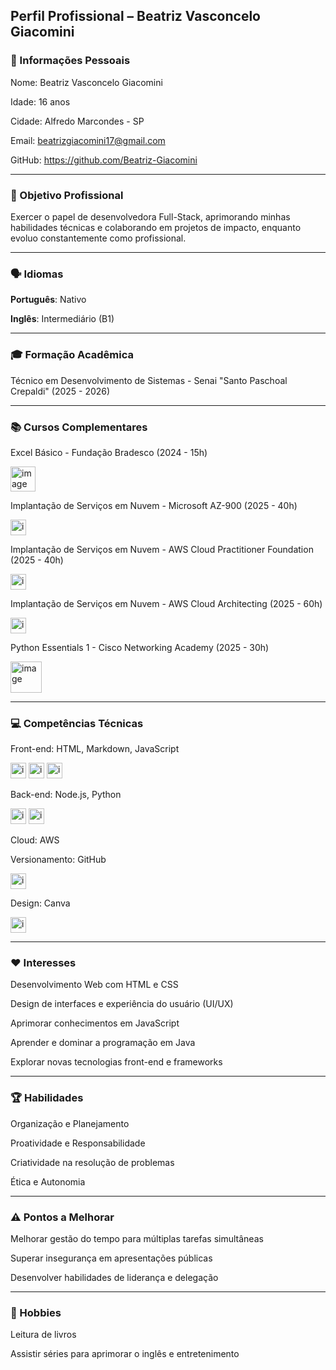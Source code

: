 ## Perfil Profissional – Beatriz Vasconcelo Giacomini
### 👤 Informações Pessoais
Nome: Beatriz Vasconcelo Giacomini

Idade: 16 anos

Cidade: Alfredo Marcondes - SP

Email: beatrizgiacomini17@gmail.com

GitHub: https://github.com/Beatriz-Giacomini

---
### 🎯 Objetivo Profissional
Exercer o papel de desenvolvedora Full-Stack, aprimorando minhas habilidades técnicas e colaborando em projetos de impacto, enquanto evoluo constantemente como profissional.

---
### 🗣 Idiomas
**Português**: Nativo

**Inglês**: Intermediário (B1)

---
### 🎓 Formação Acadêmica
Técnico em Desenvolvimento de Sistemas - Senai "Santo Paschoal Crepaldi" (2025 - 2026)

---
### 📚 Cursos Complementares
Excel Básico - Fundação Bradesco (2024 - 15h)

<img width="40" height="40" alt="image" src="https://encrypted-tbn0.gstatic.com/images?q=tbn:ANd9GcRvucQnjKhVQlOs0nCuAoC-rRmIz28uUP5ubDes38kCSd9puNeIEPXJxjXB5ghmUPh3EQY&usqp=CAU" />

Implantação de Serviços em Nuvem - Microsoft AZ-900 (2025 - 40h)

<img width="25" height="25" alt="image" src="https://github.com/user-attachments/assets/e21e8c48-7075-4812-88ed-e0be8ecdbaea" />

Implantação de Serviços em Nuvem - AWS Cloud Practitioner Foundation (2025 - 40h)

<img width="25" height="25" alt="image" src="https://github.com/user-attachments/assets/1b066dd9-5a6f-4c04-954c-a43f38ebbf61" />

Implantação de Serviços em Nuvem - AWS Cloud Architecting (2025 - 60h)

<img width="25" height="25" alt="image" src="https://github.com/user-attachments/assets/1b066dd9-5a6f-4c04-954c-a43f38ebbf61" />

Python Essentials 1 - Cisco Networking Academy (2025 - 30h)

<img width="50" height="50" alt="image" src="https://netacad.com/p/ff9e491c-49be-4734-803e-a79e6e83dab1/407c875e-1b8b-11ec-9621-0242ac130003/image.png" />

---
### 💻 Competências Técnicas
Front-end: HTML, Markdown, JavaScript

<img width="25" height="25" alt="image" src="https://github.com/user-attachments/assets/6ee622ac-ecc8-4075-94ad-b1faa3414fc1" />
<img width="25" height="25" alt="image" src="https://github.com/user-attachments/assets/8335025f-32f6-4d11-98e1-611077b6bf42" />
<img width="25" height="25" alt="image" src="https://github.com/user-attachments/assets/d4616dc4-b103-434e-b5cc-4497c1e0575d" />

Back-end: Node.js, Python

<img width="25" height="25" alt="image" src="https://github.com/user-attachments/assets/7ac11129-3d60-4649-8904-3114c8046c3e" />
<img width="25" height="25" alt="image" src="https://github.com/user-attachments/assets/8e0fe0a4-65d7-4758-928c-bf987a55cf84" />

Cloud: AWS

Versionamento: GitHub

<img width="25" height="25" alt="image" src="https://github.com/user-attachments/assets/5ec790ec-4460-4cf5-9195-3af67b753aba" />

Design: Canva

<img width="25" height="25" alt="image" src="https://github.com/user-attachments/assets/988ebbd0-e663-4c7e-9b37-23acbc084b33" />

---
### ❤️ Interesses
Desenvolvimento Web com HTML e CSS

Design de interfaces e experiência do usuário (UI/UX)

Aprimorar conhecimentos em JavaScript

Aprender e dominar a programação em Java

Explorar novas tecnologias front-end e frameworks

---
### 🏆 Habilidades
Organização e Planejamento

Proatividade e Responsabilidade

Criatividade na resolução de problemas

Ética e Autonomia

--- 
### ⚠️ Pontos a Melhorar
Melhorar gestão do tempo para múltiplas tarefas simultâneas

Superar insegurança em apresentações públicas

Desenvolver habilidades de liderança e delegação

--- 
### 🎨 Hobbies
Leitura de livros

Assistir séries para aprimorar o inglês e entretenimento
